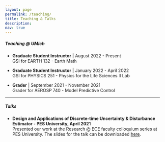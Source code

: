 ```yaml
---
layout: page
permalink: /teaching/
title: Teaching & Talks
description:
nav: true
---
```


##### Teaching @ UMich 

 -  **Graduate Student Instructor** | August 2022 - Present\
	GSI for EARTH 132 - Earth Math
	
 -  **Graduate Student Instructor** | January 2022 - April 2022\
	GSI for PHYSICS 251 - Physics for the Life Sciences II Lab


 -  **Grader** | September 2021 - November 2021\
	Grader for  AEROSP 740 - Model Predictive Control

-----

##### Talks

 - **Design and Applications of Discrete-time Uncertainty & Disturbance Estimator - PES University, April 2021**\
   Presented our work at the Research @ ECE faculty colloquium series at PES University. The slides for the talk can be downloaded [here](/fileshare/Presentation-UDE.pdf). 




